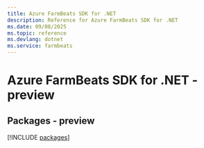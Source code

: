 ```yaml
---
title: Azure FarmBeats SDK for .NET
description: Reference for Azure FarmBeats SDK for .NET
ms.date: 09/08/2025
ms.topic: reference
ms.devlang: dotnet
ms.service: farmbeats
---
```

# Azure FarmBeats SDK for .NET - preview
## Packages - preview
[!INCLUDE [packages](farmbeats-index.md)]